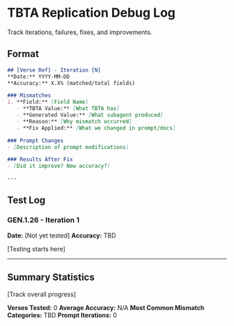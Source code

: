 # TBTA Replication Debug Log

Track iterations, failures, fixes, and improvements.

## Format

```markdown
## [Verse Ref] - Iteration [N]
**Date:** YYYY-MM-DD
**Accuracy:** X.X% (matched/total fields)

### Mismatches
1. **Field:** [Field Name]
   - **TBTA Value:** [What TBTA has]
   - **Generated Value:** [What subagent produced]
   - **Reason:** [Why mismatch occurred]
   - **Fix Applied:** [What we changed in prompt/docs]

### Prompt Changes
- [Description of prompt modifications]

### Results After Fix
- [Did it improve? New accuracy?]

---
```

## Test Log

### GEN.1.26 - Iteration 1
**Date:** [Not yet tested]
**Accuracy:** TBD

[Testing starts here]

---

## Summary Statistics

[Track overall progress]

**Verses Tested:** 0
**Average Accuracy:** N/A
**Most Common Mismatch Categories:** TBD
**Prompt Iterations:** 0
